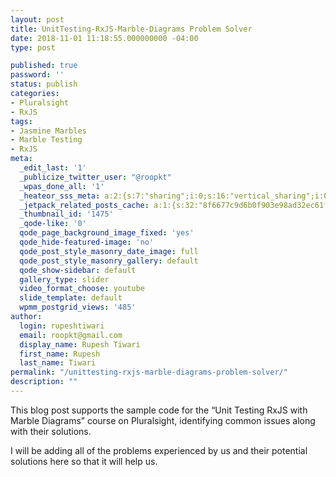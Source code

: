 ```yaml
---
layout: post
title: UnitTesting-RxJS-Marble-Diagrams Problem Solver
date: 2018-11-01 11:18:55.000000000 -04:00
type: post

published: true
password: ''
status: publish
categories:
- Pluralsight
- RxJS
tags:
- Jasmine Marbles
- Marble Testing
- RxJS
meta:
  _edit_last: '1'
  _publicize_twitter_user: "@roopkt"
  _wpas_done_all: '1'
  _heateor_sss_meta: a:2:{s:7:"sharing";i:0;s:16:"vertical_sharing";i:0;}
  _jetpack_related_posts_cache: a:1:{s:32:"8f6677c9d6b0f903e98ad32ec61f8deb";a:2:{s:7:"expires";i:1605791260;s:7:"payload";a:0:{}}}
  _thumbnail_id: '1475'
  _qode-like: '0'
  qode_page_background_image_fixed: 'yes'
  qode_hide-featured-image: 'no'
  qode_post_style_masonry_date_image: full
  qode_post_style_masonry_gallery: default
  qode_show-sidebar: default
  gallery_type: slider
  video_format_choose: youtube
  slide_template: default
  wpmm_postgrid_views: '485'
author:
  login: rupeshtiwari
  email: roopkt@gmail.com
  display_name: Rupesh Tiwari
  first_name: Rupesh
  last_name: Tiwari
permalink: "/unittesting-rxjs-marble-diagrams-problem-solver/"
description: ""
---
```

<p>This blog post supports the sample code for the “Unit Testing RxJS with Marble Diagrams” course on Pluralsight, identifying common issues along with their solutions.</p>
<p>I will be adding all of the problems experienced by us and their potential solutions here so that it will help us.</p>
